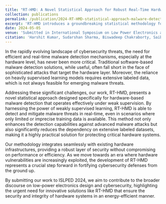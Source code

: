 ```yaml
---
title: "RT-HMD: A Novel Statistical Approach for Robust Real-Time Hardware-based Malware Detection under Weak Supervision Formulation"
collection: publications
permalink: /publication/2024-RT-HMD-statistical-approach-malware-detection
excerpt: 'RT-HMD introduces a groundbreaking statistical methodology for real-time, hardware-based malware detection, leveraging weak supervision to achieve robustness and efficiency. This novel approach addresses the challenges of detecting sophisticated malware in real-time with limited supervision, offering a promising solution for enhancing cybersecurity measures in critical hardware systems.'
date: 2024-05-05
venue: 'Submitted in International Symposium on Low Power Electronics and Design (ISLPED) 2024'
citation: 'Harshit Kumar, Sudarshan Sharma, Biswadeep Chakraborty, Saibal Mukhopadhyay. (2024). "RT-HMD: A Novel Statistical Approach for Robust Real-Time Hardware-based Malware Detection under Weak Supervision Formulation." Submitted in ISLPED 2024.'
---
```


In the rapidly evolving landscape of cybersecurity threats, the need for efficient and real-time malware detection mechanisms, especially at the hardware level, has never been more critical. Traditional software-based malware detection solutions, while useful, often fall short in the face of sophisticated attacks that target the hardware layer. Moreover, the reliance on heavily supervised learning models requires extensive labeled data, which is not always feasible for emerging malware threats.

Addressing these significant challenges, our work, RT-HMD, presents a novel statistical approach designed specifically for hardware-based malware detection that operates effectively under weak supervision. By harnessing the power of weakly supervised learning, RT-HMD is able to detect and mitigate malware threats in real-time, even in scenarios where only limited or imprecise training data is available. This method not only enhances the detection capabilities against advanced malware attacks but also significantly reduces the dependency on extensive labeled datasets, making it a highly practical solution for protecting critical hardware systems.

Our methodology integrates seamlessly with existing hardware infrastructures, providing a robust layer of security without compromising on performance or efficiency. As we move towards an era where hardware vulnerabilities are increasingly exploited, the development of RT-HMD represents a crucial step forward in fortifying cybersecurity defenses from the ground up.

By submitting our work to ISLPED 2024, we aim to contribute to the broader discourse on low-power electronics design and cybersecurity, highlighting the urgent need for innovative solutions like RT-HMD that ensure the security and integrity of hardware systems in an energy-efficient manner.
